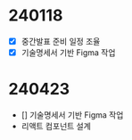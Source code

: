 # 240118
- [x] 중간발표 준비 일정 조율
- [x] 기술명세서 기반 Figma 작업

# 240423
- [] 기술명세서 기반 Figma 작업
- 리액트 컴포넌트 설계
